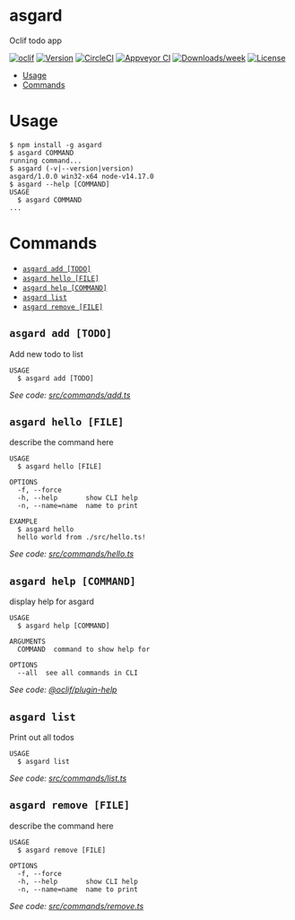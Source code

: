 asgard
======

Oclif todo app

[![oclif](https://img.shields.io/badge/cli-oclif-brightgreen.svg)](https://oclif.io)
[![Version](https://img.shields.io/npm/v/asgard.svg)](https://npmjs.org/package/asgard)
[![CircleCI](https://circleci.com/gh/MuhammadBilal7x/asgard/tree/master.svg?style=shield)](https://circleci.com/gh/MuhammadBilal7x/asgard/tree/master)
[![Appveyor CI](https://ci.appveyor.com/api/projects/status/github/MuhammadBilal7x/asgard?branch=master&svg=true)](https://ci.appveyor.com/project/MuhammadBilal7x/asgard/branch/master)
[![Downloads/week](https://img.shields.io/npm/dw/asgard.svg)](https://npmjs.org/package/asgard)
[![License](https://img.shields.io/npm/l/asgard.svg)](https://github.com/MuhammadBilal7x/asgard/blob/master/package.json)

<!-- toc -->
* [Usage](#usage)
* [Commands](#commands)
<!-- tocstop -->
# Usage
<!-- usage -->
```sh-session
$ npm install -g asgard
$ asgard COMMAND
running command...
$ asgard (-v|--version|version)
asgard/1.0.0 win32-x64 node-v14.17.0
$ asgard --help [COMMAND]
USAGE
  $ asgard COMMAND
...
```
<!-- usagestop -->
# Commands
<!-- commands -->
* [`asgard add [TODO]`](#asgard-add-todo)
* [`asgard hello [FILE]`](#asgard-hello-file)
* [`asgard help [COMMAND]`](#asgard-help-command)
* [`asgard list`](#asgard-list)
* [`asgard remove [FILE]`](#asgard-remove-file)

## `asgard add [TODO]`

Add new todo to list

```
USAGE
  $ asgard add [TODO]
```

_See code: [src/commands/add.ts](https://github.com/MuhammadBilal7x/asgard/blob/v1.0.0/src/commands/add.ts)_

## `asgard hello [FILE]`

describe the command here

```
USAGE
  $ asgard hello [FILE]

OPTIONS
  -f, --force
  -h, --help       show CLI help
  -n, --name=name  name to print

EXAMPLE
  $ asgard hello
  hello world from ./src/hello.ts!
```

_See code: [src/commands/hello.ts](https://github.com/MuhammadBilal7x/asgard/blob/v1.0.0/src/commands/hello.ts)_

## `asgard help [COMMAND]`

display help for asgard

```
USAGE
  $ asgard help [COMMAND]

ARGUMENTS
  COMMAND  command to show help for

OPTIONS
  --all  see all commands in CLI
```

_See code: [@oclif/plugin-help](https://github.com/oclif/plugin-help/blob/v3.2.2/src/commands/help.ts)_

## `asgard list`

Print out all todos

```
USAGE
  $ asgard list
```

_See code: [src/commands/list.ts](https://github.com/MuhammadBilal7x/asgard/blob/v1.0.0/src/commands/list.ts)_

## `asgard remove [FILE]`

describe the command here

```
USAGE
  $ asgard remove [FILE]

OPTIONS
  -f, --force
  -h, --help       show CLI help
  -n, --name=name  name to print
```

_See code: [src/commands/remove.ts](https://github.com/MuhammadBilal7x/asgard/blob/v1.0.0/src/commands/remove.ts)_
<!-- commandsstop -->
